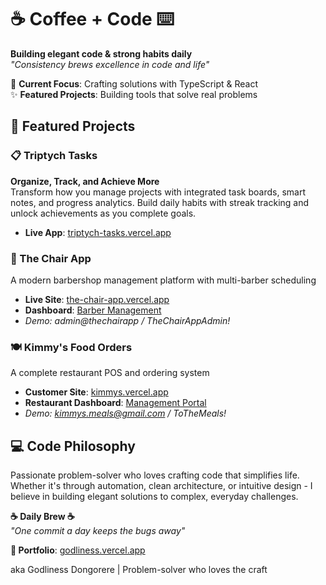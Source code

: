 # ☕ Coffee + Code ⌨️

**Building elegant code & strong habits daily**  
*"Consistency brews excellence in code and life"*

🌱 **Current Focus**: Crafting solutions with TypeScript & React  
✨ **Featured Projects**: Building tools that solve real problems

## 🚀 Featured Projects
### 📋 Triptych Tasks
**Organize, Track, and Achieve More**  
Transform how you manage projects with integrated task boards, smart notes, and progress analytics. Build daily habits with streak tracking and unlock achievements as you complete goals.

- **Live App**: [triptych-tasks.vercel.app](https://triptych-tasks.vercel.app/)

### 💈 The Chair App
A modern barbershop management platform with multi-barber scheduling
- **Live Site**: [the-chair-app.vercel.app](https://the-chair-app.vercel.app/)
- **Dashboard**: [Barber Management](https://the-chair-app.vercel.app/barber-dashboard)
- *Demo: admin@thechairapp / TheChairAppAdmin!*

### 🍽️ Kimmy's Food Orders
A complete restaurant POS and ordering system
- **Customer Site**: [kimmys.vercel.app](https://kimmys.vercel.app)
- **Restaurant Dashboard**: [Management Portal](https://kimmys-dash.vercel.app/)
- *Demo: kimmys.meals@gmail.com / ToTheMeals!*

## 💻 Code Philosophy
Passionate problem-solver who loves crafting code that simplifies life. Whether it's through automation, clean architecture, or intuitive design - I believe in building elegant solutions to complex, everyday challenges.

**☕ Daily Brew ☕**  
*"One commit a day keeps the bugs away"*

**🎯 Portfolio**: [godliness.vercel.app](https://godliness.vercel.app)

aka Godliness Dongorere | Problem-solver who loves the craft
